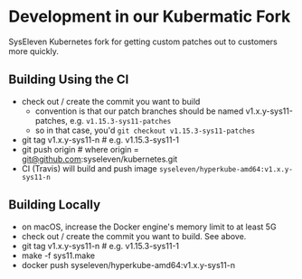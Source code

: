 # Development in our Kubermatic Fork

SysEleven Kubernetes fork for getting custom patches out to customers more quickly.

## Building Using the CI

- check out / create the commit you want to build
  - convention is that our patch branches should be named v1.x.y-sys11-patches, e.g. `v1.15.3-sys11-patches`
  - so in that case, you'd `git checkout v1.15.3-sys11-patches`
- git tag v1.x.y-sys11-n  # e.g. v1.15.3-sys11-1
- git push origin   # where origin = git@github.com:syseleven/kubernetes.git
- CI (Travis) will build and push image `syseleven/hyperkube-amd64:v1.x.y-sys11-n`

## Building Locally

- on macOS, increase the Docker engine's memory limit to at least 5G
- check out / create the commit you want to build. See above.
- git tag v1.x.y-sys11-n  # e.g. v1.15.3-sys11-1
- make -f sys11.make
- docker push syseleven/hyperkube-amd64:v1.x.y-sys11-n
